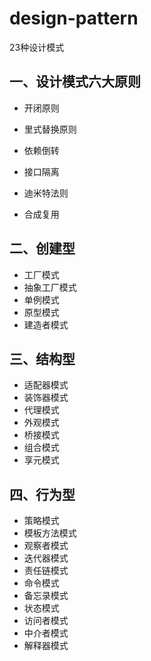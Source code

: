 # design-pattern
23种设计模式

## 一、设计模式六大原则
- 开闭原则
> 
- 里式替换原则
> 
- 依赖倒转
> 
- 接口隔离
> 
- 迪米特法则
> 
- 合成复用
> 
## 二、创建型
- 工厂模式
- 抽象工厂模式
- 单例模式
- 原型模式
- 建造者模式
## 三、结构型
- 适配器模式
- 装饰器模式
- 代理模式
- 外观模式
- 桥接模式
- 组合模式
- 享元模式
## 四、行为型
- 策略模式
- 模板方法模式
- 观察者模式
- 迭代器模式
- 责任链模式
- 命令模式
- 备忘录模式
- 状态模式
- 访问者模式
- 中介者模式
- 解释器模式